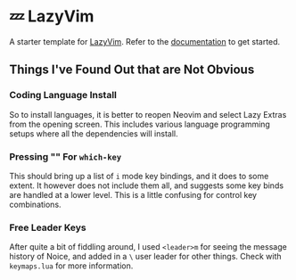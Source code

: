 # 💤 LazyVim

A starter template for [LazyVim](https://github.com/LazyVim/LazyVim).
Refer to the [documentation](https://lazyvim.github.io/installation) to get started.

## Things I've Found Out that are Not Obvious

### Coding Language Install

So to install languages, it is better to reopen Neovim and select Lazy Extras
from the opening screen. This includes various language programming setups
where all the dependencies will install.

### Pressing "<leader><bs>" For `which-key`

This should bring up a list of `i` mode key bindings, and it does to some
extent. It however does not include them all, and suggests some key binds
are handled at a lower level. This is a little confusing for control key
combinations.

### Free Leader Keys

After quite a bit of fiddling around, I used `<leader>m` for seeing the message
history of Noice, and added in a `\` user leader for other things. Check with
`keymaps.lua` for more information.
